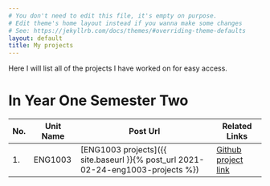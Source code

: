 ```yaml
---
# You don't need to edit this file, it's empty on purpose.
# Edit theme's home layout instead if you wanna make some changes
# See: https://jekyllrb.com/docs/themes/#overriding-theme-defaults
layout: default
title: My projects
---
```

Here I will list all of the projects I have worked on for easy access.

# In Year One Semester Two

|No. |Unit Name |Post Url |Related Links |
|----|---------|--------|-------------|
|1.  |ENG1003  | [ENG1003 projects]({{ site.baseurl }}{% post_url 2021-02-24-eng1003-projects %}) |[Github project link](https://github.com/maiman-1/web-apps)|
